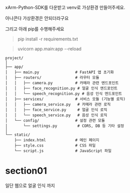 

xArm-Python-SDK를 다운받고 venv로 가상환경 만들어주세요.

아나콘다 가상환경은 안되더라구요

그리고 아래 pip를 수행해주세요


> pip install -r requirements.txt

> uvicorn app.main:app --reload



```
project/
│
├── app/
│   ├── main.py                # FastAPI 앱 초기화
│   ├── routers/               # 라우터 모듈
│   │   ├── camera.py          # 카메라 관련 엔드포인트
│   │   ├── face_recognition.py # 얼굴 인식 엔드포인트
│   │   └── speech_recognition.py # 음성 인식 엔드포인트
│   ├── services/              # 서비스 모듈 (기능별 로직)
│   │   ├── camera_service.py   # 카메라 관련 로직
│   │   ├── face_service.py     # 얼굴 인식 로직
│   │   └── speech_service.py   # 음성 인식 로직
│   └── config/                # 설정 관련 모듈
│       └── settings.py         # CORS, DB 등 기타 설정
│
└── static/
    ├── index.html             # 메인 페이지
    ├── style.css              # CSS 파일
    └── script.js              # JavaScript 파일

```


# section01 

일단 웹으로 얼굴 인식 까지 


